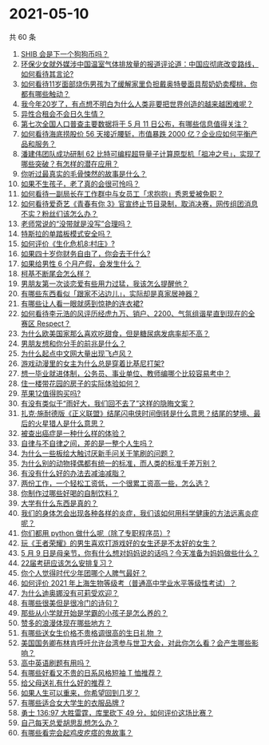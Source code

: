 # 2021-05-10

共 60 条

<!-- BEGIN -->
<!-- 最后更新时间 Mon May 10 2021 01:28:56 GMT+0800 (China Standard Time) -->

1. [SHIB 会是下一个狗狗币吗？](https://www.zhihu.com/question/455602405)
2. [环保少女就外媒涉中国温室气体排放量的报道评论道：中国应彻底改变路线，如何看待其言论?](https://www.zhihu.com/question/458454363)
3. [如何看待11岁面部烧伤男孩为了缓解家里负担戴奥特曼面具帮奶奶卖樱桃，你都有哪些触动？](https://www.zhihu.com/question/458441722)
4. [我今年20岁了，有点想不明白为什么人类非要把世界创造的越来越困难呢？](https://www.zhihu.com/question/452475296)
5. [异性合租会不会日久生情？](https://www.zhihu.com/question/295424569)
6. [第七次全国人口普查主要数据将于 5 月 11
   日公布，有哪些信息值得关注？](https://www.zhihu.com/question/458484293)
7. [如何看待海底捞股价 56 天接近腰斩，市值暴跌 2000
   亿？企业应如何平衡产品和服务？](https://www.zhihu.com/question/458401875)
8. [潘建伟团队成功研制 62
   比特可编程超导量子计算原型机「祖冲之号」，实现了哪些突破？有怎样的潜在应用？](https://www.zhihu.com/question/458402313)
9. [你听过最真实的毛骨悚然的故事是什么？](https://www.zhihu.com/question/458168131)
10. [如果不生孩子，老了真的会很可怜吗？](https://www.zhihu.com/question/444313202)
11. [如何看待一副局长在工作群中与女员工「求抱抱」秀恩爱被免职？](https://www.zhihu.com/question/458503250)
12. [如何看待爱奇艺《青春有你
    3》官宣终止节目录制，取消决赛，网传组团消息不实？粉丝们该怎么办？](https://www.zhihu.com/question/458528380)
13. [老师常说的“没带就是没写”合理吗？](https://www.zhihu.com/question/457033055)
14. [特斯拉的单踏板模式安全吗？](https://www.zhihu.com/question/457106227)
15. [如何评价《生化危机8:村庄》?](https://www.zhihu.com/question/401056274)
16. [如果四十岁你财务自由了，你会去干什么?](https://www.zhihu.com/question/323042685)
17. [如果给男性 6 个月产假，会发生什么？](https://www.zhihu.com/question/458379267)
18. [柯基不断尾会怎么样？](https://www.zhihu.com/question/366868572)
19. [男朋友第一次谈恋爱有些用力过猛，我该怎么提醒他？](https://www.zhihu.com/question/419802297)
20. [有哪些东西看似「跟家不沾边儿」，实际却是真家居神器？](https://www.zhihu.com/question/454606011)
21. [有哪些让人看一眼就感到惊艳的连衣裙?](https://www.zhihu.com/question/383661922)
22. [如何看待李元浩的风评历经虎九万、销户、2200、气氛组谐星直到现在的全赛区
    Respect？](https://www.zhihu.com/question/458398300)
23. [为什么欧美国家那么喜欢吃甜食，但是糖尿病发病率却不高？](https://www.zhihu.com/question/418929439)
24. [男朋友想和你分手的前兆是什么？](https://www.zhihu.com/question/23312889)
25. [为什么起点中文网大量出现飞卢风？](https://www.zhihu.com/question/454447604)
26. [游戏动漫里的女主为什么总是穿着比基尼打架?](https://www.zhihu.com/question/453352120)
27. [想一毕业就进体制，公务员、事业单位、教师编哪个比较容易考中？](https://www.zhihu.com/question/456370248)
28. [住一楼带花园的房子的实际体验如何？](https://www.zhihu.com/question/24249319)
29. [苹果12值得购买吗?](https://www.zhihu.com/question/369674875)
30. [有没有类似于“雨好大，我们回不去了”这样的隐晦文案？](https://www.zhihu.com/question/445913131)
31. [扎克·施耐德版《正义联盟》结尾闪电侠时间倒转是什么意思？结尾的梦境、最后的火星猎人是什么意思？](https://www.zhihu.com/question/450098286)
32. [被查出癌症是一种什么样的体验？](https://www.zhihu.com/question/316703481)
33. [自律与不自律之间，差的是一整个人生吗？](https://www.zhihu.com/question/441394802)
34. [为什么一些板绘大触讨厌新手问关于笔刷的问题？](https://www.zhihu.com/question/29415580)
35. [为什么别的动物择偶都有统一的标准，而人类的标准千差万别？](https://www.zhihu.com/question/457515166)
36. [有没有什么好的办法去减油减脂？](https://www.zhihu.com/question/455888186)
37. [两份工作，一个轻松工资低，一个很累工资高一些，怎么选？](https://www.zhihu.com/question/63557154)
38. [你制作过哪些好喝的自制饮料？](https://www.zhihu.com/question/23019168)
39. [大学有什么东西是真的？](https://www.zhihu.com/question/430807321)
40. [我们的身体怎会出现各种各样的炎症，我们该如何用科学健康的方法远离炎症呢？](https://www.zhihu.com/question/457066503)
41. [你们都用 python 做什么呢（除了专职程序员）?](https://www.zhihu.com/question/439442263)
42. [玩《王者荣耀》的男生喜欢打游戏好的女生还是不太好的女生？](https://www.zhihu.com/question/457990985)
43. [5 月 9
    日是母亲节，你有什么想对妈妈说的话吗？今天准备为妈妈做些什么？](https://www.zhihu.com/question/458478831)
44. [22届考研应该怎么安排复习？](https://www.zhihu.com/question/413326195)
45. [你个人觉得时代少年团哪个人脾气最好？](https://www.zhihu.com/question/452322693)
46. [如何评价 2021
    年上海生物等级考（普通高中学业水平等级性考试）？](https://www.zhihu.com/question/455464126)
47. [为什么迪奥娜没有可莉受欢迎？](https://www.zhihu.com/question/458071219)
48. [有哪些很美但是很冷门的诗句？](https://www.zhihu.com/question/375569001)
49. [那些从小学就开始是学霸的小孩子是怎么养的？](https://www.zhihu.com/question/427567462)
50. [赞多的浪漫体现在哪些地方？](https://www.zhihu.com/question/458459520)
51. [有哪些送女生价格不贵格调很高的生日礼物 ？](https://www.zhihu.com/question/277831030)
52. [美国国务卿布林肯呼吁允许台湾参与世卫大会，对此你怎么看？会产生哪些影响？](https://www.zhihu.com/question/458323936)
53. [高中英语刷题有用吗？](https://www.zhihu.com/question/312216212)
54. [有哪些好看又不贵的日系风格短袖 T 恤推荐？](https://www.zhihu.com/question/267880033)
55. [给父母送礼有什么好的推荐？](https://www.zhihu.com/question/27251347)
56. [如果人生可以重来，你希望回到几岁？](https://www.zhihu.com/question/457500157)
57. [有哪些适合女大学生的衣服品牌 ?](https://www.zhihu.com/question/37101521)
58. [勇士 136:97 大胜雷霆，库里砍下 49
    分，如何评价这场比赛？](https://www.zhihu.com/question/458480119)
59. [自己每天总爱胡思乱想怎么办？](https://www.zhihu.com/question/364386829)
60. [有哪些看完会起鸡皮疙瘩的鬼故事？](https://www.zhihu.com/question/447385140)

<!-- END -->
